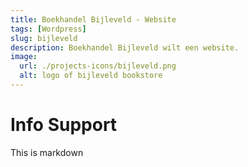 ```yaml
---
title: Boekhandel Bijleveld - Website
tags: [Wordpress]
slug: bijleveld
description: Boekhandel Bijleveld wilt een website.
image:
  url: ./projects-icons/bijleveld.png
  alt: logo of bijleveld bookstore
---
```


# Info Support

This is markdown
